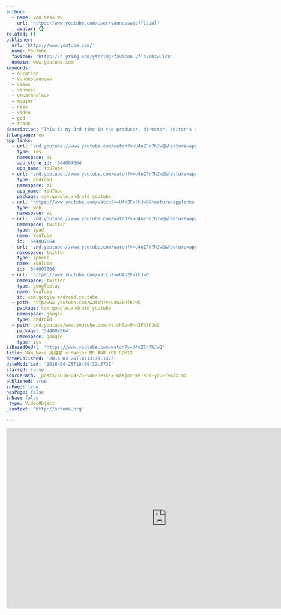 ```yaml
---
author:
  - name: Van Ness Wu
    url: 'https://www.youtube.com/user/vannesswuofficial'
    avatar: {}
related: []
publisher:
  url: 'https://www.youtube.com/'
  name: YouTube
  favicon: 'https://s.ytimg.com/yts/img/favicon-vflz7uhzw.ico'
  domain: www.youtube.com
keywords:
  - duration
  - vannesswuvevo
  - views
  - vanness
  - vswatonelove
  - maejor
  - ness
  - video
  - god
  - thank
description: "This is my 3rd time in the producer, director, editor's seat. When I told my partner Dave that I needed to shoot this video from shooting to final product in one week, he looked at me like I was crazy. By the time editing and coloring came around, I was pretty much out of my mind from lack of sleep."
inLanguage: en
app_links:
  - url: 'vnd.youtube://www.youtube.com/watch?v=U4nZFn7hJwQ&feature=applinks'
    type: ios
    namespace: ai
    app_store_id: '544007664'
    app_name: YouTube
  - url: 'vnd.youtube://www.youtube.com/watch?v=U4nZFn7hJwQ&feature=applinks'
    type: android
    namespace: ai
    app_name: YouTube
    package: com.google.android.youtube
  - url: 'https://www.youtube.com/watch?v=U4nZFn7hJwQ&feature=applinks'
    type: web
    namespace: ai
  - url: 'vnd.youtube://www.youtube.com/watch?v=U4nZFn7hJwQ&feature=applinks'
    namespace: twitter
    type: ipad
    name: YouTube
    id: '544007664'
  - url: 'vnd.youtube://www.youtube.com/watch?v=U4nZFn7hJwQ&feature=applinks'
    namespace: twitter
    type: iphone
    name: YouTube
    id: '544007664'
  - url: 'https://www.youtube.com/watch?v=U4nZFn7hJwQ'
    namespace: twitter
    type: googleplay
    name: YouTube
    id: com.google.android.youtube
  - path: http/www.youtube.com/watch?v=U4nZFn7hJwQ
    package: com.google.android.youtube
    namespace: google
    type: android
  - path: vnd.youtube/www.youtube.com/watch?v=U4nZFn7hJwQ
    package: '544007664'
    namespace: google
    type: ios
isBasedOnUrl: 'https://www.youtube.com/watch?v=U4nZFn7hJwQ'
title: Van Ness 吳建豪 x Maejor ME AND YOU REMIX
datePublished: '2016-04-25T18:13:33.147Z'
dateModified: '2016-04-25T18:09:32.373Z'
starred: false
sourcePath: _posts/2016-04-25-van-ness-x-maejor-me-and-you-remix.md
published: true
inFeed: true
hasPage: false
inNav: false
_type: VideoObject
_context: 'http://schema.org'

---
```

<iframe src="https://cdn.embedly.com/widgets/media.html?src=https%3A%2F%2Fwww.youtube.com%2Fembed%2FU4nZFn7hJwQ%3Ffeature%3Doembed&amp;url=https%3A%2F%2Fwww.youtube.com%2Fwatch%3Fv%3DU4nZFn7hJwQ&amp;image=https%3A%2F%2Fi.ytimg.com%2Fvi%2FU4nZFn7hJwQ%2Fhqdefault.jpg&amp;key=b7d04c9b404c499eba89ee7072e1c4f7&amp;type=text%2Fhtml&amp;schema=youtube" width="854" height="480" scrolling="no" frameborder="0" allowfullscreen="" style=""></iframe>